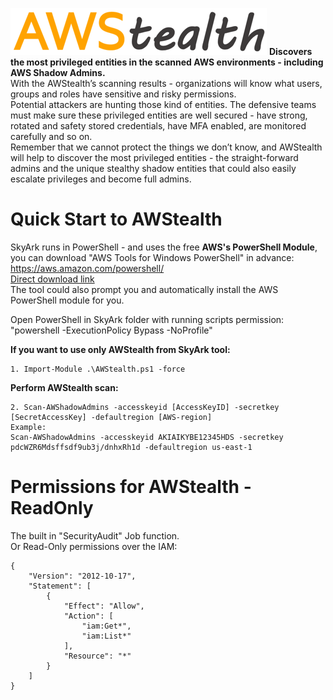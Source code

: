![alt text](https://github.com/Hechtov/Photos/blob/master/SkyArk/AWStealthLogo.png "AWStealth")
**Discovers the most privileged entities in the scanned AWS environments - including AWS Shadow Admins.**  
With the AWStealth’s scanning results - organizations will know what users, groups and roles have sensitive and risky permissions.  
Potential attackers are hunting those kind of entities. The defensive teams must make sure these privileged entities are well secured - have strong, rotated and safety stored credentials, have MFA enabled, are monitored carefully and so on.  
Remember that we cannot protect the things we don’t know, and AWStealth will help to discover the most privileged entities - the straight-forward admins and the unique stealthy shadow entities that could also easily escalate privileges and become full admins.

# Quick Start to AWStealth
SkyArk runs in PowerShell - and uses the free **AWS's PowerShell Module**, you can download "AWS Tools for Windows PowerShell" in advance:  
https://aws.amazon.com/powershell/  
[Direct download link](http://sdk-for-net.amazonwebservices.com/latest/AWSToolsAndSDKForNet.msi)  
The tool could also prompt you and automatically install the AWS PowerShell module for you.
  
Open PowerShell in SkyArk folder with running scripts permission:  
"powershell -ExecutionPolicy Bypass -NoProfile"
  
**If you want to use only AWStealth from SkyArk tool:**
```
1. Import-Module .\AWStealth.ps1 -force
```
**Perform AWStealth scan:**
```
2. Scan-AWShadowAdmins -accesskeyid [AccessKeyID] -secretkey [SecretAccessKey] -defaultregion [AWS-region]
Example:
Scan-AWShadowAdmins -accesskeyid AKIAIKYBE12345HDS -secretkey pdcWZR6Mdsffsdf9ub3j/dnhxRh1d -defaultregion us-east-1
```

# Permissions for AWStealth - ReadOnly 
The built in "SecurityAudit" Job function.  
Or Read-Only permissions over the IAM:
```
{
    "Version": "2012-10-17",
    "Statement": [
        {
            "Effect": "Allow",
            "Action": [
                "iam:Get*",
                "iam:List*"
            ],
            "Resource": "*"
        }
    ]
}
```
  
